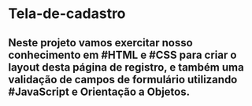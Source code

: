 # Tela-de-cadastro
<h2>Neste projeto vamos exercitar nosso conhecimento em #HTML e #CSS para criar o layout desta página de registro, e também uma validação de campos de formulário utilizando #JavaScript e Orientação a Objetos.</h2>
